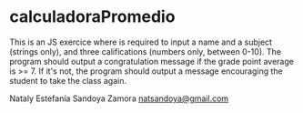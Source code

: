 # calculadoraPromedio
This is an JS exercice where is required to input a name and a subject (strings only), and three califications (numbers only, between 0-10). The program should output a congratulation message if the grade point average is >= 7. If it's not, the program should output a message encouraging the student to take the class again.

Nataly Estefanía Sandoya Zamora natsandoya@gmail.com
